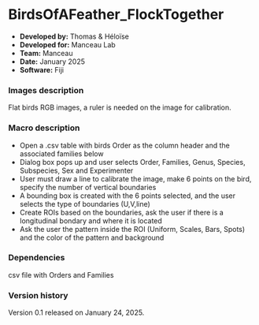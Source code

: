 # BirdsOfAFeather_FlockTogether

* **Developed by:** Thomas & Héloïse
* **Developed for:** Manceau Lab
* **Team:** Manceau
* **Date:** January 2025
* **Software:** Fiji


### Images description

Flat birds RGB images, a ruler is needed on the image for calibration.

     
### Macro description

* Open a .csv table with birds Order as the column header and the associated families below
* Dialog box pops up and user selects Order, Families, Genus, Species, Subspecies, Sex and Experimenter
* User must draw a line to calibrate the image, make 6 points on the bird, specify the number of vertical boundaries
* A bounding box is created with the 6 points selected, and the user selects the type of boundaries (U,V,line)
* Create ROIs based on the boundaries, ask the user if there is a longitudinal bondary and where it is located
* Ask the user the pattern inside the ROI (Uniform, Scales, Bars, Spots) and the color of the pattern and background 


### Dependencies
csv file with Orders and Families

### Version history

Version 0.1 released on January 24, 2025.
